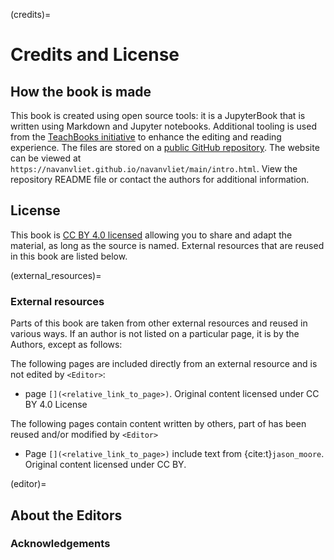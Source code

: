 (credits)=
# Credits and License

## How the book is made

This book is created using open source tools: it is a JupyterBook that is written using Markdown and Jupyter notebooks. Additional tooling is used from the [TeachBooks initiative](https://teachbooks.io/) to enhance the editing and reading experience. The files are stored on a [public GitHub repository](`https://github.com/navanvliet/navanvliet`). The website can be viewed at `https://navanvliet.github.io/navanvliet/main/intro.html`. View the repository README file or contact the authors for additional information.

## License
This book is [CC BY 4.0 licensed](https://creativecommons.org/licenses/by/4.0/) allowing you to share and adapt the material, as long as the source is named. External resources that are reused in this book are listed below.

(external_resources)=
### External resources

Parts of this book are taken from other external resources and reused in various ways. If an author is not listed on a particular page, it is by the Authors, except as follows:

The following pages are included directly from an external resource and is not edited by `<Editor>`:
- page `[](<relative_link_to_page>)`. Original content licensed under CC BY 4.0 License

The following pages contain content written by others, part of has been reused and/or modified by `<Editor>`
- Page `[](<relative_link_to_page>)` include text from {cite:t}`jason_moore`. Original content licensed under CC BY. 


(editor)=
## About the Editors

### Acknowledgements
